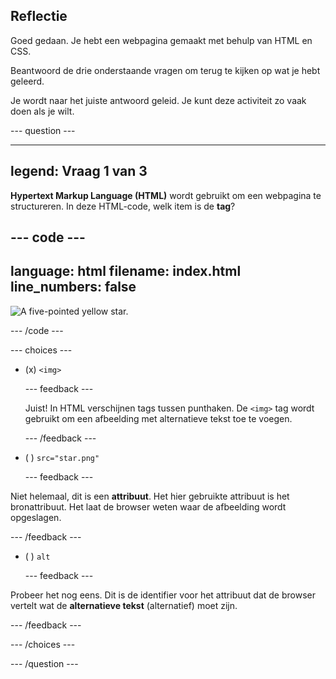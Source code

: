 ## Reflectie

Goed gedaan. Je hebt een webpagina gemaakt met behulp van HTML en CSS.

Beantwoord de drie onderstaande vragen om terug te kijken op wat je hebt geleerd.

Je wordt naar het juiste antwoord geleid. Je kunt deze activiteit zo vaak doen als je wilt.

--- question ---

---
legend: Vraag 1 van 3
---

**Hypertext Markup Language (HTML)** wordt gebruikt om een webpagina te structureren. In deze HTML-code, welk item is de **tag**?

--- code ---
---
language: html
filename: index.html
line_numbers: false
---
<img src="star.png" alt="A five-pointed yellow star."> 

--- /code ---

--- choices ---

- (x) `<img>`

  --- feedback ---

  Juist! In HTML verschijnen tags tussen punthaken. De `<img>` tag wordt gebruikt om een afbeelding met alternatieve tekst toe te voegen.

  --- /feedback ---

- ( ) `src="star.png"`

  --- feedback ---

Niet helemaal, dit is een **attribuut**. Het hier gebruikte attribuut is het bronattribuut. Het laat de browser weten waar de afbeelding wordt opgeslagen.

  --- /feedback ---

- ( ) `alt`

  --- feedback ---

Probeer het nog eens. Dit is de identifier voor het attribuut dat de browser vertelt wat de **alternatieve tekst** (alternatief) moet zijn.

  --- /feedback ---

--- /choices ---

--- /question ---

